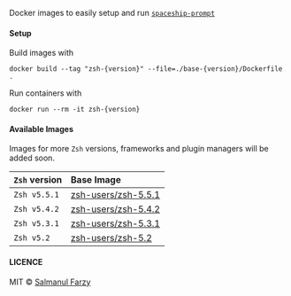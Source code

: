 Docker images to easily setup and run [`spaceship-prompt`][1] 

#### Setup

Build images with 

```
docker build --tag "zsh-{version}" --file=./base-{version}/Dockerfile .
```

Run containers with

```
docker run --rm -it zsh-{version}
```

#### Available Images

Images for more `Zsh` versions, frameworks and plugin managers will be added soon.

|`Zsh` version |        Base Image        | 
|:-------------|:-------------------------|
| `Zsh v5.5.1` | [zsh-users/zsh-5.5.1][2] |
| `Zsh v5.4.2` | [zsh-users/zsh-5.4.2][3] |
| `Zsh v5.3.1` | [zsh-users/zsh-5.3.1][4] |
| `Zsh v5.2`   | [zsh-users/zsh-5.2][5]   |

#### LICENCE

MIT © [Salmanul Farzy][6]

[1]: https://github.com/denysdovhan/spaceship-prompt
[2]: https://hub.docker.com/r/zshusers/zsh-5.5.1
[3]: https://hub.docker.com/r/zshusers/zsh-5.4.2
[4]: https://hub.docker.com/r/zshusers/zsh-5.3.1
[5]: https://hub.docker.com/r/zshusers/zsh-5.2
[6]: https://github.com/salmanulfarzy
